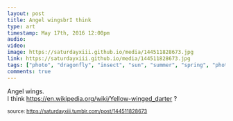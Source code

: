 ```yaml
---
layout: post
title: Angel wingsbrI think 
type: art
timestamp: May 17th, 2016 12:00pm
audio: 
video: 
image: https://saturdayxiii.github.io/media/144511828673.jpg
link: https://saturdayxiii.github.io/media/144511828673.jpg
tags: ["photo", "dragonfly", "insect", "sun", "summer", "spring", "photography", "art"]
comments: true
---
```


Angel wings.<br/>I think <a href="https://en.wikipedia.org/wiki/Yellow-winged_darter" target="_blank">https://en.wikipedia.org/wiki/Yellow-winged_darter</a> ?
 
  
<small>source: https://saturdayxiii.tumblr.com/post/144511828673</small>